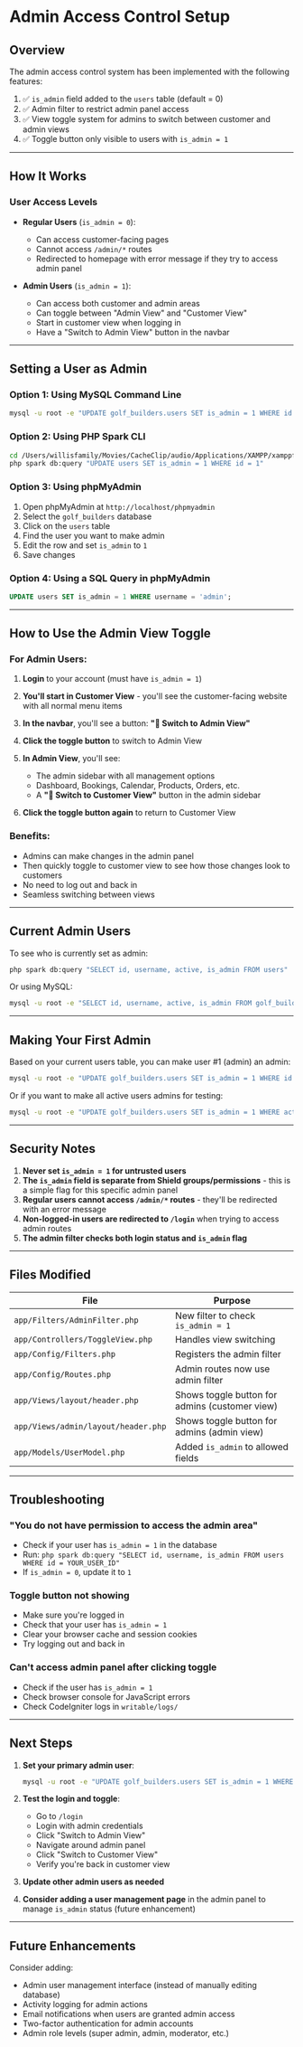 # Admin Access Control Setup

## Overview

The admin access control system has been implemented with the following features:

1. ✅ `is_admin` field added to the `users` table (default = 0)
2. ✅ Admin filter to restrict admin panel access
3. ✅ View toggle system for admins to switch between customer and admin views
4. ✅ Toggle button only visible to users with `is_admin = 1`

---

## How It Works

### User Access Levels

- **Regular Users** (`is_admin = 0`):
  - Can access customer-facing pages
  - Cannot access `/admin/*` routes
  - Redirected to homepage with error message if they try to access admin panel

- **Admin Users** (`is_admin = 1`):
  - Can access both customer and admin areas
  - Can toggle between "Admin View" and "Customer View"
  - Start in customer view when logging in
  - Have a "Switch to Admin View" button in the navbar

---

## Setting a User as Admin

### Option 1: Using MySQL Command Line

```bash
mysql -u root -e "UPDATE golf_builders.users SET is_admin = 1 WHERE id = 1;"
```

### Option 2: Using PHP Spark CLI

```bash
cd /Users/willisfamily/Movies/CacheClip/audio/Applications/XAMPP/xamppfiles/htdocs/Projects/golf_builders_2
php spark db:query "UPDATE users SET is_admin = 1 WHERE id = 1"
```

### Option 3: Using phpMyAdmin

1. Open phpMyAdmin at `http://localhost/phpmyadmin`
2. Select the `golf_builders` database
3. Click on the `users` table
4. Find the user you want to make admin
5. Edit the row and set `is_admin` to `1`
6. Save changes

### Option 4: Using a SQL Query in phpMyAdmin

```sql
UPDATE users SET is_admin = 1 WHERE username = 'admin';
```

---

## How to Use the Admin View Toggle

### For Admin Users:

1. **Login** to your account (must have `is_admin = 1`)

2. **You'll start in Customer View** - you'll see the customer-facing website with all normal menu items

3. **In the navbar**, you'll see a button: **"🔄 Switch to Admin View"**

4. **Click the toggle button** to switch to Admin View

5. **In Admin View**, you'll see:
   - The admin sidebar with all management options
   - Dashboard, Bookings, Calendar, Products, Orders, etc.
   - A **"🔄 Switch to Customer View"** button in the admin sidebar

6. **Click the toggle button again** to return to Customer View

### Benefits:

- Admins can make changes in the admin panel
- Then quickly toggle to customer view to see how those changes look to customers
- No need to log out and back in
- Seamless switching between views

---

## Current Admin Users

To see who is currently set as admin:

```bash
php spark db:query "SELECT id, username, active, is_admin FROM users"
```

Or using MySQL:

```bash
mysql -u root -e "SELECT id, username, active, is_admin FROM golf_builders.users;"
```

---

## Making Your First Admin

Based on your current users table, you can make user #1 (admin) an admin:

```bash
mysql -u root -e "UPDATE golf_builders.users SET is_admin = 1 WHERE id = 1;"
```

Or if you want to make all active users admins for testing:

```bash
mysql -u root -e "UPDATE golf_builders.users SET is_admin = 1 WHERE active = 1;"
```

---

## Security Notes

1. **Never set `is_admin = 1` for untrusted users**
2. **The `is_admin` field is separate from Shield groups/permissions** - this is a simple flag for this specific admin panel
3. **Regular users cannot access `/admin/*` routes** - they'll be redirected with an error message
4. **Non-logged-in users are redirected to `/login`** when trying to access admin routes
5. **The admin filter checks both login status and `is_admin` flag**

---

## Files Modified

| File | Purpose |
|------|---------|
| `app/Filters/AdminFilter.php` | New filter to check `is_admin = 1` |
| `app/Controllers/ToggleView.php` | Handles view switching |
| `app/Config/Filters.php` | Registers the admin filter |
| `app/Config/Routes.php` | Admin routes now use admin filter |
| `app/Views/layout/header.php` | Shows toggle button for admins (customer view) |
| `app/Views/admin/layout/header.php` | Shows toggle button for admins (admin view) |
| `app/Models/UserModel.php` | Added `is_admin` to allowed fields |

---

## Troubleshooting

### "You do not have permission to access the admin area"

- Check if your user has `is_admin = 1` in the database
- Run: `php spark db:query "SELECT id, username, is_admin FROM users WHERE id = YOUR_USER_ID"`
- If `is_admin = 0`, update it to `1`

### Toggle button not showing

- Make sure you're logged in
- Check that your user has `is_admin = 1`
- Clear your browser cache and session cookies
- Try logging out and back in

### Can't access admin panel after clicking toggle

- Check if the user has `is_admin = 1`
- Check browser console for JavaScript errors
- Check CodeIgniter logs in `writable/logs/`

---

## Next Steps

1. **Set your primary admin user**:
   ```bash
   mysql -u root -e "UPDATE golf_builders.users SET is_admin = 1 WHERE id = 1;"
   ```

2. **Test the login and toggle**:
   - Go to `/login`
   - Login with admin credentials
   - Click "Switch to Admin View"
   - Navigate around admin panel
   - Click "Switch to Customer View"
   - Verify you're back in customer view

3. **Update other admin users as needed**

4. **Consider adding a user management page** in the admin panel to manage `is_admin` status (future enhancement)

---

## Future Enhancements

Consider adding:
- Admin user management interface (instead of manually editing database)
- Activity logging for admin actions
- Email notifications when users are granted admin access
- Two-factor authentication for admin accounts
- Admin role levels (super admin, admin, moderator, etc.)

